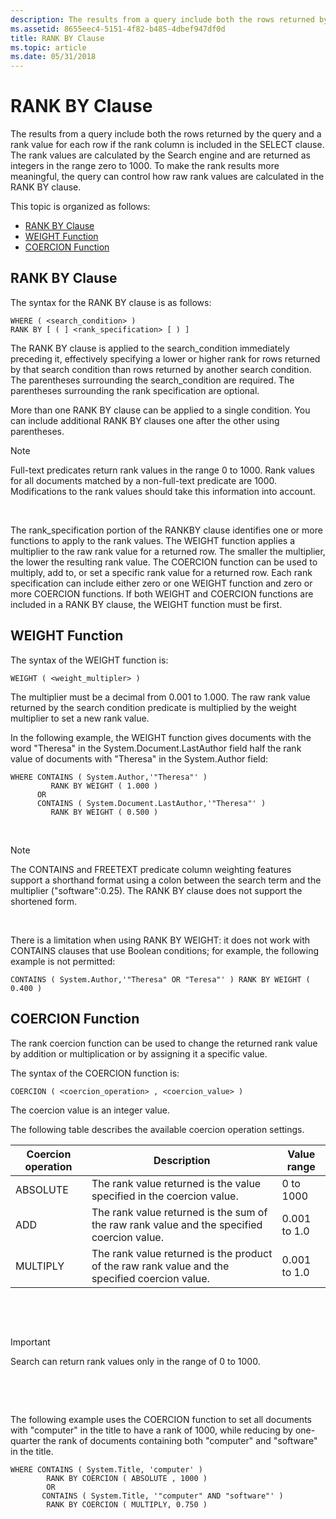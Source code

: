 ```yaml
---
description: The results from a query include both the rows returned by the query and a rank value for each row if the rank column is included in the SELECT clause.
ms.assetid: 8655eec4-5151-4f82-b485-4dbef947df0d
title: RANK BY Clause
ms.topic: article
ms.date: 05/31/2018
---
```


# RANK BY Clause

The results from a query include both the rows returned by the query and a rank value for each row if the rank column is included in the SELECT clause. The rank values are calculated by the Search engine and are returned as integers in the range zero to 1000. To make the rank results more meaningful, the query can control how raw rank values are calculated in the RANK BY clause.

This topic is organized as follows:

-   [RANK BY Clause](#rank-by-clause)
-   [WEIGHT Function](#weight-function)
-   [COERCION Function](#coercion-function)

## RANK BY Clause

The syntax for the RANK BY clause is as follows:


```
WHERE ( <search_condition> ) 
RANK BY [ ( ] <rank_specification> [ ) ]
```



The RANK BY clause is applied to the search\_condition immediately preceding it, effectively specifying a lower or higher rank for rows returned by that search condition than rows returned by another search condition. The parentheses surrounding the search\_condition are required. The parentheses surrounding the rank specification are optional.

More than one RANK BY clause can be applied to a single condition. You can include additional RANK BY clauses one after the other using parentheses.

> [!Note]  
> Full-text predicates return rank values in the range 0 to 1000. Rank values for all documents matched by a non-full-text predicate are 1000. Modifications to the rank values should take this information into account.

 

The rank\_specification portion of the RANKBY clause identifies one or more functions to apply to the rank values. The WEIGHT function applies a multiplier to the raw rank value for a returned row. The smaller the multiplier, the lower the resulting rank value. The COERCION function can be used to multiply, add to, or set a specific rank value for a returned row. Each rank specification can include either zero or one WEIGHT function and zero or more COERCION functions. If both WEIGHT and COERCION functions are included in a RANK BY clause, the WEIGHT function must be first.

## WEIGHT Function

The syntax of the WEIGHT function is:


```
WEIGHT ( <weight_multipler> ) 
```



The multiplier must be a decimal from 0.001 to 1.000. The raw rank value returned by the search condition predicate is multiplied by the weight multiplier to set a new rank value.

In the following example, the WEIGHT function gives documents with the word "Theresa" in the System.Document.LastAuthor field half the rank value of documents with "Theresa" in the System.Author field:


```
WHERE CONTAINS ( System.Author,'"Theresa"' ) 
         RANK BY WEIGHT ( 1.000 )
      OR
      CONTAINS ( System.Document.LastAuthor,'"Theresa"' ) 
         RANK BY WEIGHT ( 0.500 ) 
```



 

> [!Note]  
> The CONTAINS and FREETEXT predicate column weighting features support a shorthand format using a colon between the search term and the multiplier ("software":0.25). The RANK BY clause does not support the shortened form.

 

There is a limitation when using RANK BY WEIGHT: it does not work with CONTAINS clauses that use Boolean conditions; for example, the following example is not permitted:


```
CONTAINS ( System.Author,'"Theresa" OR "Teresa"' ) RANK BY WEIGHT ( 0.400 )
```



## COERCION Function

The rank coercion function can be used to change the returned rank value by addition or multiplication or by assigning it a specific value.

The syntax of the COERCION function is:


```
COERCION ( <coercion_operation> , <coercion_value> )
```



The coercion value is an integer value.

The following table describes the available coercion operation settings.



| Coercion operation | Description                                                                                    | Value range  |
|--------------------|------------------------------------------------------------------------------------------------|--------------|
| ABSOLUTE           | The rank value returned is the value specified in the coercion value.                          | 0 to 1000    |
| ADD                | The rank value returned is the sum of the raw rank value and the specified coercion value.     | 0.001 to 1.0 |
| MULTIPLY           | The rank value returned is the product of the raw rank value and the specified coercion value. | 0.001 to 1.0 |



 

 

> [!IMPORTANT]
> Search can return rank values only in the range of 0 to 1000.

 

 

The following example uses the COERCION function to set all documents with "computer" in the title to have a rank of 1000, while reducing by one-quarter the rank of documents containing both "computer" and "software" in the title.


```
WHERE CONTAINS ( System.Title, 'computer' )
        RANK BY COERCION ( ABSOLUTE , 1000 )
        OR 
       CONTAINS ( System.Title, '"computer" AND "software"' )
        RANK BY COERCION ( MULTIPLY, 0.750 ) 
```



 

 



